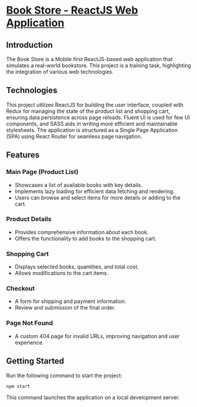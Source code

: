 
# [Book Store - ReactJS Web Application](https://book-store-vytautas-sablinskas.vercel.app/)

## Introduction

The Book Store is a Mobile first ReactJS-based web application that simulates a real-world bookstore. This project is a training task, highlighting the integration of various web technologies.

## Technologies

This project utilizes ReactJS for building the user interface, coupled with Redux for managing the state of the product list and shopping cart, ensuring data persistence across page reloads. Fluent UI is used for few UI components, and SASS aids in writing more efficient and maintainable stylesheets. The application is structured as a Single Page Application (SPA) using React Router for seamless page navigation.

## Features

### Main Page (Product List)
- Showcases a list of available books with key details.
- Implements lazy loading for efficient data fetching and rendering.
- Users can browse and select items for more details or adding to the cart.

### Product Details
- Provides comprehensive information about each book.
- Offers the functionality to add books to the shopping cart.

### Shopping Cart
- Displays selected books, quantities, and total cost.
- Allows modifications to the cart items.

### Checkout
- A form for shipping and payment information.
- Review and submission of the final order.

### Page Not Found
- A custom 404 page for invalid URLs, improving navigation and user experience.

## Getting Started
Run the following command to start the project:

```bash
npm start
```

This command launches the application on a local development server.
